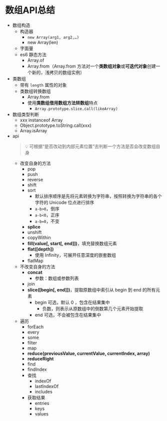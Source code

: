 # 数组API总结

- 数组构造
  - 构造器
    - `new Array(arg1, arg2,…)`
    - new Array(len)
  - 字面量
  - es6 静态方法
    - Array.of
    - Array.from（Array.from 方法对一个**类数组对象**或**可迭代对象**创建一个新的，浅拷贝的数组实例）
- 类数组
  - 带有 `length` 属性的对象
  - 类数组转换数组
    - Array.from
    - 使用**类数组借用数组方法转数组**特点
      - `Array.prototype.slice.call(likeArray)`
- 数组类型判断
  - xxx instanceof Array
  - Object.prototype.toString.call(xxx)
  - Array.isArray
- api
  > 💡 可根据“是否改动到内部元素位置”去判断一个方法是否会改变数组自身
  - 改变自身的方法
    - pop
    - push
    - reverse
    - shift
    - sort
      - 默认排序顺序是先将元素转换为字符串，按照转换为字符串的各个字符的 Unicode 位点进行排序
      - `a-b>0`，倒序
      - `a-b<0`，正序
      - `a-b=0`，不变
    - **splice**
    - unshift
    - copyWithin
    - **fill(value[, start[, end]])**，填充替换数组元素
    - **flat([depth])**
      - 使用 Infinity，可展开任意深度的嵌套数组
    - flatMap
  - 不改变自身的方法
    - **concat**
      - 参数：数组或参数列表
    - join
    - **slice([begin[, end]])**，提取原数组中索引从 begin 到 end 的所有元素
      - begin 可选，默认 0 ，包含在结果集中
        - 负数，则表示从原数组中的倒数第几个元素开始提取
      - end 可选，不会被包含在结果集中
  - 遍历
    - forEach
    - every
    - some
    - filter
    - map
    - **reduce(previousValue, currentValue, currentIndex, array)**
    - **reduceRight**
    - find
    - findIndex
    - 查找
      - indexOf
      - lastIndexOf
      - includes
    - 获取结果
      - entries
      - keys
      - values


